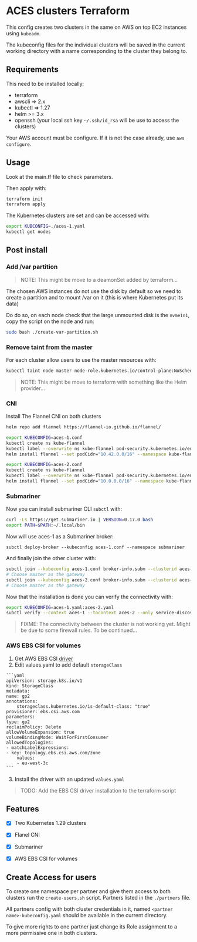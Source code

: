 # ACES clusters Terraform

This config creates two clusters in the same on AWS on top EC2 instances using `kubeadm`.

The kubeconfig files for the individual clusters will be saved in the current working directory with a name corresponding to the cluster they belong to.

## Requirements

This need to be installed locally:
- terraform
- awscli => 2.x
- kubectl => 1.27
- helm >= 3.x
- openssh (your local ssh key `~/.ssh/id_rsa` will be use to access the clusters)

Your AWS account must be configure. If it is not the case already, use `aws configure`.

## Usage

Look at the main.tf file to check parameters.

Then apply with:
```sh
terraform init
terraform apply
```
The Kubernetes clusters are set and can be accessed with:
```sh
export KUBCONFIG=./aces-1.yaml
kubectl get nodes
```

## Post install

### Add /var partition

> NOTE: This might be move to a deamonSet added by terraform...

The chosen AWS instances do not use the disk by default so we need to create a partition and to mount /var on it (this is where Kubernetes put its data)

Do do so, on each node check that the large unmounted disk is the `nvme1n1`, copy the script on the node and run:
```sh
sudo bash ./create-var-partition.sh
```

### Remove taint from the master

For each cluster allow users to use the master resources with:
```sh
kubectl taint node master node-role.kubernetes.io/control-plane:NoSchedule-
```

> NOTE: This might be move to terraform with something like the Helm provider...

### CNI

Install The Flannel CNI on both clusters
```sh
helm repo add flannel https://flannel-io.github.io/flannel/

export KUBECONFIG=aces-1.conf
kubectl create ns kube-flannel
kubectl label --overwrite ns kube-flannel pod-security.kubernetes.io/enforce=privileged
helm install flannel --set podCidr="10.42.0.0/16" --namespace kube-flannel flannel/flannel

export KUBECONFIG=aces-2.conf
kubectl create ns kube-flannel
kubectl label --overwrite ns kube-flannel pod-security.kubernetes.io/enforce=privileged
helm install flannel --set podCidr="10.0.0.0/16" --namespace kube-flannel flannel/flannel
```

### Submariner

Now you can install submariner CLI `subctl` with:
```sh
curl -Ls https://get.submariner.io | VERSION=0.17.0 bash
export PATH=$PATH:~/.local/bin
```

Now will use aces-1 as a Submariner broker:
```
subctl deploy-broker --kubeconfig aces-1.conf --namespace submariner
```

And finally join the other cluster with:
```sh
subctl join --kubeconfig aces-1.conf broker-info.subm --clusterid aces-1
# Choose master as the gateway
subctl join --kubeconfig aces-2.conf broker-info.subm --clusterid aces-2
# Choose master as the gateway
```

Now that the installation is done you can verify the connectivity with:
```sh
export KUBECONFIG=aces-1.yaml:aces-2.yaml
subctl verify --context aces-1 --tocontext aces-2 --only service-discovery,connectivity --verbose
```

> FIXME: The connectivity between the cluster is not working yet. Might be due
> to some firewall rules. To be continued...


### AWS EBS CSI for volumes
  1. Get AWS EBS CSI [driver](https://github.com/kubernetes-sigs/aws-ebs-csi-driver/blob/master/docs/install.md)
  2. Edit values.yaml to add default `storageClass`
       
    ```yaml 
    apiVersion: storage.k8s.io/v1
    kind: StorageClass
    metadata:
    name: gp2
    annotations:
        storageclass.kubernetes.io/is-default-class: "true"
    provisioner: ebs.csi.aws.com
    parameters:
    type: gp2
    reclaimPolicy: Delete
    allowVolumeExpansion: true
    volumeBindingMode: WaitForFirstConsumer
    allowedTopologies:
    - matchLabelExpressions:
    - key: topology.ebs.csi.aws.com/zone
        values:
        - eu-west-3c
    ```

  3. Install the driver with an updated `values.yaml`

> TODO: Add the EBS CSI driver installation to the terraform script
## Features

- [X] Two Kubernetes 1.29 clusters
- [X] Flanel CNI
- [X] Submariner
- [X] AWS EBS CSI for volumes 


## Create Access for users

To create one namespace per partner and give them access to both clusters run the `create-users.sh` script.
Partners listed in the `./partners` file.

All partners config with both cluster credentials in it, named `<partner name>-kubeconfig.yaml` should be available in the current directory.

To give more rights to one partner just change its Role assignment to a more permissive one in both clusters.

